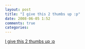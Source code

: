 ```yaml
---
layout: post
title: "I give this 2 thumbs up :p"
date: 2008-06-05 1:52
comments: true
categories: 
---
```


<a href="http://www.cracked.com/article_16335_7-innocent-gestures-that-can-get-you-killed-overseas.html">I give this 2 thumbs up :p</a><br/>
